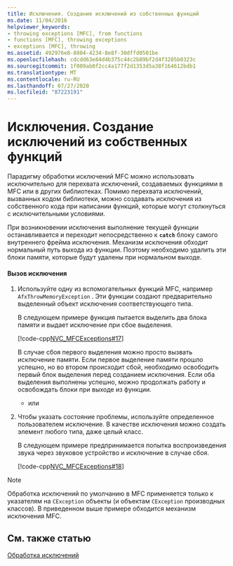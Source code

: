 ```yaml
---
title: Исключения. Создание исключений из собственных функций
ms.date: 11/04/2016
helpviewer_keywords:
- throwing exceptions [MFC], from functions
- functions [MFC], throwing exceptions
- exceptions [MFC], throwing
ms.assetid: 492976e8-8804-4234-8e8f-30dffd0501be
ms.openlocfilehash: cdcdd63e84d4b375c44c2b89bf2d4f3285b0323c
ms.sourcegitcommit: 1f009ab0f2cc4a177f2d1353d5a38f164612bdb1
ms.translationtype: MT
ms.contentlocale: ru-RU
ms.lasthandoff: 07/27/2020
ms.locfileid: "87223191"
---
```

# <a name="exceptions-throwing-exceptions-from-your-own-functions"></a>Исключения. Создание исключений из собственных функций

Парадигму обработки исключений MFC можно использовать исключительно для перехвата исключений, создаваемых функциями в MFC или в других библиотеках. Помимо перехвата исключений, вызванных кодом библиотеки, можно создавать исключения из собственного кода при написании функций, которые могут столкнуться с исключительными условиями.

При возникновении исключения выполнение текущей функции останавливается и переходит непосредственно к **`catch`** блоку самого внутреннего фрейма исключения. Механизм исключения обходит нормальный путь выхода из функции. Поэтому необходимо удалить эти блоки памяти, которые будут удалены при нормальном выходе.

#### <a name="to-throw-an-exception"></a>Вызов исключения

1. Используйте одну из вспомогательных функций MFC, например `AfxThrowMemoryException` . Эти функции создают предварительно выделенный объект исключения соответствующего типа.

   В следующем примере функция пытается выделить два блока памяти и выдает исключение при сбое выделения.

   [!code-cpp[NVC_MFCExceptions#17](codesnippet/cpp/exceptions-throwing-exceptions-from-your-own-functions_1.cpp)]

   В случае сбоя первого выделения можно просто вызвать исключение памяти. Если первое выделение памяти прошло успешно, но во втором происходит сбой, необходимо освободить первый блок выделения перед созданием исключения. Если оба выделения выполнены успешно, можно продолжать работу и освобождать блоки при выходе из функции.

     - или

1. Чтобы указать состояние проблемы, используйте определенное пользователем исключение. В качестве исключения можно создать элемент любого типа, даже целый класс.

   В следующем примере предпринимается попытка воспроизведения звука через звуковое устройство и исключение в случае сбоя.

   [!code-cpp[NVC_MFCExceptions#18](codesnippet/cpp/exceptions-throwing-exceptions-from-your-own-functions_2.cpp)]

> [!NOTE]
> Обработка исключений по умолчанию в MFC применяется только к указателям на `CException` объекты (и объектам `CException` производных классов). В приведенном выше примере обходится механизм исключения MFC.

## <a name="see-also"></a>См. также статью

[Обработка исключений](exception-handling-in-mfc.md)
